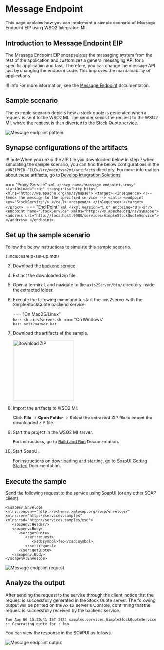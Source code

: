 # Message Endpoint

This page explains how you can implement a sample scenario of Message Endpoint EIP using WSO2 Integrator: MI.

## Introduction to Message Endpoint EIP

The Message Endpoint EIP encapsulates the messaging system from the rest of the application and customizes a general messaging API for a specific application and task. Therefore, you can change the message API just by changing the endpoint code. This improves the maintainability of applications.

!!! info 
    For more information, see the [Message Endpoint](https://www.enterpriseintegrationpatterns.com/patterns/messaging/MessageEndpoint.html) documentation.

## Sample scenario

The example scenario depicts how a stock quote is generated when a request is sent to the WSO2 MI. The sender sends the request to the WSO2 MI, where the request is then diverted to the Stock Quote service. 

![Message endpoint pattern]({{base_path}}/assets/img/learn/enterprise-integration-patterns/messaging-systems/message-endpoint-pattern.png)

## Synapse configurations of the artifacts

!!! note
    When you unzip the ZIP file you downloaded below in step 7 when simulating the sample scenario, you can find the below configurations in the `<UNZIPPED_FILE>/src/main/wso2mi/artifacts` directory. For more information about these artifacts, go to [Develop Integration Solutions](https://mi.docs.wso2.com/en/latest/develop/intro-integration-development/).

=== "Proxy Service"
    ```xml
    <proxy name="message-endpoint-proxy" startOnLoad="true" transports="http https"
        xmlns="http://ws.apache.org/ns/synapse">
        <target>
            <inSequence>
                <!-- Sends the message to the specified service -->
                <call>
                    <endpoint key="StockService"/>
                </call>
                <respond/>
            </inSequence>
        </target>
    </proxy>
    ```
=== "End Point"
    ```xml
    <?xml version="1.0" encoding="UTF-8"?>
    <endpoint name="StockService" xmlns="http://ws.apache.org/ns/synapse">
        <address uri="http://localhost:9000/services/SimpleStockQuoteService">
        </address>
    </endpoint>
    ```

## Set up the sample scenario

Follow the below instructions to simulate this sample scenario.

{!includes/eip-set-up.md!}

3. Download the [backend service](https://github.com/wso2-docs/WSO2_EI/blob/master/Back-End-Service/axis2Server.zip).

4. Extract the downloaded zip file.

5. Open a terminal, and navigate to the `axis2Server/bin/` directory inside the extracted folder.

6. Execute the following command to start the axis2server with the SimpleStockQuote backend service:

    === "On MacOS/Linux"   
          ```bash
          sh axis2server.sh
          ```
    === "On Windows"                
          ```bash
          axis2server.bat
          ``` 

7. Download the artifacts of the sample.

    <a href="{{base_path}}/assets/attachments/learn/enterprise-integration-patterns/message-endpoint.zip">
        <img src="{{base_path}}/assets/img/integrate/connectors/download-zip.png" width="200" alt="Download ZIP">
    </a>

8. Import the artifacts to WSO2 MI.

    Click **File** -> **Open Folder** -> Select the extracted ZIP file to import the downloaded ZIP file.

9. Start the project in the WSO2 MI server.

    For instructions, go to [Build and Run]({{base_path}}/develop/deploy-artifacts/#build-and-run) Documentation.

10. Start SoapUI.

    For instructions on downloading and starting, go to [SoapUI Getting Started]("https://www.soapui.org/getting-started/") Documentation.

## Execute the sample

Send the following request to the service using SoapUI (or any other SOAP client).

```
<soapenv:Envelope xmlns:soapenv="http://schemas.xmlsoap.org/soap/envelope/" xmlns:ser="http://services.samples" xmlns:xsd="http://services.samples/xsd">
   <soapenv:Header/>
   <soapenv:Body>
      <ser:getQuote>   
         <ser:request>         
            <xsd:symbol>foo</xsd:symbol>
         </ser:request>        
      </ser:getQuote>
   </soapenv:Body>
</soapenv:Envelope>
```

![Message endpoint request]({{base_path}}/assets/img/learn/enterprise-integration-patterns/messaging-systems/message-endpoint-request.png)

## Analyze the output

After sending the request to the service through the client, notice that the request is successfully generated in the Stock Quote server.  The following output will be printed on the Axis2 server's Console, confirming that the request is successfully received by the backend service.

```log
Tue Aug 06 15:20:41 IST 2024 samples.services.SimpleStockQuoteService :: Generating quote for : foo
```

You can view the response in the SOAPUI as follows. 

![Message endpoint output]({{base_path}}/assets/img/learn/enterprise-integration-patterns/messaging-systems/message-endpoint-output.png)
